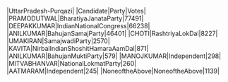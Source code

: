  
|UttarPradesh-Purqazi|
|Candidate|Party|Votes|
|PRAMODUTWAL|BharatiyaJanataParty|77491|
|DEEPAKKUMAR|IndianNationalCongress|66238|
|ANILKUMAR|BahujanSamajParty|46401|
|CHOTI|RashtriyaLokDal|8227|
|UMAKIRAN|SamajwadiParty|2570|
|KAVITA|NirbalIndianShoshitHamaraAamDal|871|
|ANILKUMAR|BahujanMuktiParty|579|
|MANOJKUMAR|Independent|298|
|MITVABHANVAR|NationalLokmatParty|260|
|AATMARAM|Independent|245|
|NoneoftheAbove|NoneoftheAbove|1139|
